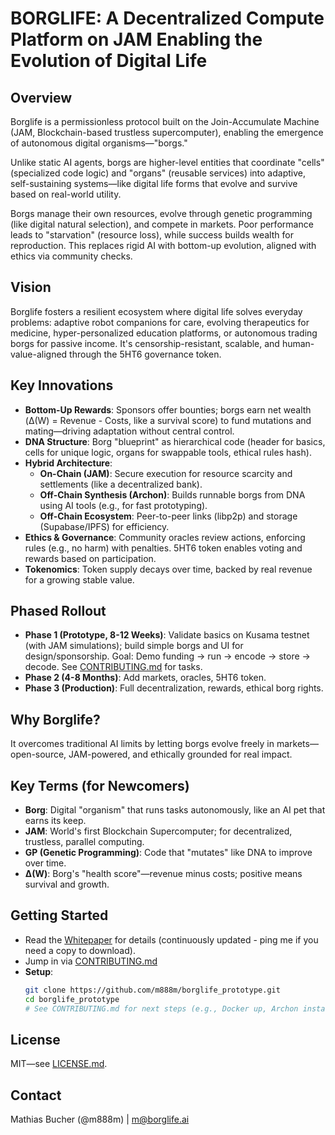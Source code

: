 # BORGLIFE: A Decentralized Compute Platform on JAM Enabling the Evolution of Digital Life

## Overview

Borglife is a permissionless protocol built on the Join-Accumulate Machine (JAM, Blockchain-based trustless supercomputer), enabling the emergence of autonomous digital organisms—"borgs." 

Unlike static AI agents, borgs are higher-level entities that coordinate "cells" (specialized code logic) and "organs" (reusable services) into adaptive, self-sustaining systems—like digital life forms that evolve and survive based on real-world utility.

Borgs manage their own resources, evolve through genetic programming (like digital natural selection), and compete in markets. Poor performance leads to "starvation" (resource loss), while success builds wealth for reproduction. This replaces rigid AI with bottom-up evolution, aligned with ethics via community checks.

## Vision

Borglife fosters a resilient ecosystem where digital life solves everyday problems: adaptive robot companions for care, evolving therapeutics for medicine, hyper-personalized education platforms, or autonomous trading borgs for passive income. It's censorship-resistant, scalable, and human-value-aligned through the 5HT6 governance token.

## Key Innovations

- **Bottom-Up Rewards**: Sponsors offer bounties; borgs earn net wealth (Δ(W) = Revenue - Costs, like a survival score) to fund mutations and mating—driving adaptation without central control.
- **DNA Structure**: Borg "blueprint" as hierarchical code (header for basics, cells for unique logic, organs for swappable tools, ethical rules hash).
- **Hybrid Architecture**:
  - **On-Chain (JAM)**: Secure execution for resource scarcity and settlements (like a decentralized bank).
  - **Off-Chain Synthesis (Archon)**: Builds runnable borgs from DNA using AI tools (e.g., for fast prototyping).
  - **Off-Chain Ecosystem**: Peer-to-peer links (libp2p) and storage (Supabase/IPFS) for efficiency.
- **Ethics & Governance**: Community oracles review actions, enforcing rules (e.g., no harm) with penalties. 5HT6 token enables voting and rewards based on participation.
- **Tokenomics**: Token supply decays over time, backed by real revenue for a growing stable value.

## Phased Rollout

- **Phase 1 (Prototype, 8-12 Weeks)**: Validate basics on Kusama testnet (with JAM simulations); build simple borgs and UI for design/sponsorship. Goal: Demo funding → run → encode → store → decode. See [CONTRIBUTING.md](CONTRIBUTING.md) for tasks.
- **Phase 2 (4-8 Months)**: Add markets, oracles, 5HT6 token.
- **Phase 3 (Production)**: Full decentralization, rewards, ethical borg rights.

## Why Borglife?

It overcomes traditional AI limits by letting borgs evolve freely in markets—open-source, JAM-powered, and ethically grounded for real impact.

## Key Terms (for Newcomers)
- **Borg**: Digital "organism" that runs tasks autonomously, like an AI pet that earns its keep.
- **JAM**: World's first Blockchain Supercomputer; for decentralized, trustless, parallel computing.
- **GP (Genetic Programming)**: Code that "mutates" like DNA to improve over time.
- **Δ(W)**: Borg's "health score"—revenue minus costs; positive means survival and growth.

## Getting Started

- Read the [Whitepaper](https://docsend.com/view/7h4vrxh3ity42aaw) for details (continuously updated - ping me if you need a copy to download).
- Jump in via [CONTRIBUTING.md](CONTRIBUTING.md)
- **Setup**:
  ```bash
  git clone https://github.com/m888m/borglife_prototype.git
  cd borglife_prototype
  # See CONTRIBUTING.md for next steps (e.g., Docker up, Archon install)


## **License**

MIT—see [LICENSE.md](LICENSE.md).

## **Contact**

Mathias Bucher (@m888m) | <m@borglife.ai>